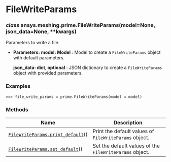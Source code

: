 <!-- vale off -->

# FileWriteParams

<a id="ansys.meshing.prime.FileWriteParams"></a>

### *class* ansys.meshing.prime.FileWriteParams(model=None, json_data=None, \*\*kwargs)

Parameters to write a file.

* **Parameters:**
  **model: Model**
  : Model to create a `FileWriteParams` object with default parameters.

  **json_data: dict, optional**
  : JSON dictionary to create a `FileWriteParams` object with provided parameters.

### Examples

```pycon
>>> file_write_params = prime.FileWriteParams(model = model)
```

<!-- !! processed by numpydoc !! -->

### Methods

| Name | Description |
|-----------------------------------------------------------------------------------------------------------------------------------------------|---------------------------------------------------------|
| [`FileWriteParams.print_default`](ansys.meshing.prime.FileWriteParams.print_default.md#ansys.meshing.prime.FileWriteParams.print_default)()   | Print the default values of `FileWriteParams` object.   |
| [`FileWriteParams.set_default`](ansys.meshing.prime.FileWriteParams.set_default.md#ansys.meshing.prime.FileWriteParams.set_default)()         | Set the default values of the `FileWriteParams` object. |
<!-- vale on -->